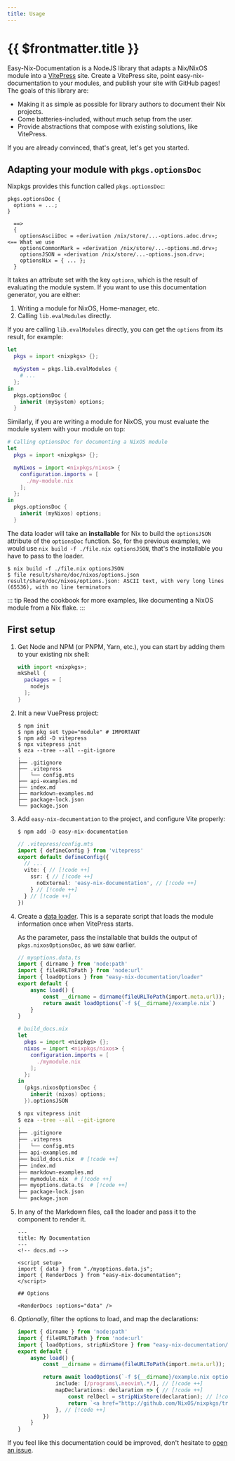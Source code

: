 ```yaml
---
title: Usage
---
```


# {{ $frontmatter.title }}


Easy-Nix-Documentation is a NodeJS library that adapts a Nix/NixOS module into a [VitePress](https://vitepress.dev/) site.
Create a VitePress site, point easy-nix-documentation to your modules, and publish your site with GitHub pages!
The goals of this library are:

- Making it as simple as possible for library authors to document their Nix projects.
- Come batteries-included, without much setup from the user.
- Provide abstractions that compose with existing solutions, like VitePress.

If you are already convinced, that's great, let's get you started.

## Adapting your module with `pkgs.optionsDoc`

Nixpkgs provides this function called `pkgs.optionsDoc`:

```
pkgs.optionsDoc {
  options = ...;
}

  ==>
  {
    optionsAsciiDoc = «derivation /nix/store/...-options.adoc.drv»;  <== What we use
    optionsCommonMark = «derivation /nix/store/...-options.md.drv»;
    optionsJSON = «derivation /nix/store/...-options.json.drv»;
    optionsNix = { ... };
  }
```

It takes an attribute set with the key `options`, which is the result of evaluating the module system.
If you want to use this documentation generator, you are either:

1. Writing a module for NixOS, Home-manager, etc.
2. Calling `lib.evalModules` directly.

If you are calling `lib.evalModules` directly, you can get the `options` from its result, for example:

```nix
let
  pkgs = import <nixpkgs> {};

  mySystem = pkgs.lib.evalModules {
    # ...
  };
in
  pkgs.optionsDoc {
    inherit (mySystem) options;
  }
```

Similarly, if you are writing a module for NixOS, you must evaluate the module system with your module on top:

```nix
# Calling optionsDoc for documenting a NixOS module
let
  pkgs = import <nixpkgs> {};

  myNixos = import <nixpkgs/nixos> {
    configuration.imports = [
      ./my-module.nix
    ];
  };
in
  pkgs.optionsDoc {
    inherit (myNixos) options;
  }
```

The data loader will take an **installable** for Nix to build the `optionsJSON` attribute of the `optionsDoc` function.
So, for the previous examples, we would use `nix build -f ./file.nix optionsJSON`, that's the installable you have to pass
to the loader.

```console
$ nix build -f ./file.nix optionsJSON
$ file result/share/doc/nixos/options.json
result/share/doc/nixos/options.json: ASCII text, with very long lines (65536), with no line terminators
```

::: tip
Read the cookbook for more examples, like documenting a NixOS module from a Nix flake.
:::

## First setup

1. Get Node and NPM (or PNPM, Yarn, etc.), you can start by adding them to your existing nix shell:
   ```nix
   with import <nixpkgs>;
   mkShell {
     packages = [
       nodejs
     ];
   }
   ```

2. Init a new VuePress project:
   ```console
   $ npm init
   $ npm pkg set type="module" # IMPORTANT
   $ npm add -D vitepress
   $ npx vitepress init
   $ eza --tree --all --git-ignore
   .
   ├── .gitignore
   ├── .vitepress
   │   └── config.mts
   ├── api-examples.md
   ├── index.md
   ├── markdown-examples.md
   ├── package-lock.json
   └── package.json
   ```

3. Add `easy-nix-documentation` to the project, and configure Vite properly:
   ```
   $ npm add -D easy-nix-documentation
   ```

   ```ts
   // .vitepress/config.mts
   import { defineConfig } from 'vitepress'
   export default defineConfig({
     // ...
     vite: { // [!code ++]
       ssr: { // [!code ++]
         noExternal: 'easy-nix-documentation', // [!code ++]
       } // [!code ++]
     } // [!code ++]
   })
   ```

5. Create a [data loader](https://vitepress.dev/guide/data-loading). This is a separate script that loads the module information once when VitePress starts.

   As the parameter, pass the installable that builds the output of `pkgs.nixosOptionsDoc`, as we saw earlier.
   ```ts
   // myoptions.data.ts
   import { dirname } from 'node:path'
   import { fileURLToPath } from 'node:url'
   import { loadOptions } from "easy-nix-documentation/loader"
   export default {
       async load() {
           const __dirname = dirname(fileURLToPath(import.meta.url));
           return await loadOptions(`-f ${__dirname}/example.nix`)
       }
   }
   ```

   ```nix
   # build_docs.nix
   let
     pkgs = import <nixpkgs> {};
     nixos = import <nixpkgs/nixos> {
       configuration.imports = [
         ./mymodule.nix
       ];
     };
   in
     (pkgs.nixosOptionsDoc {
       inherit (nixos) options;
     }).optionsJSON
   ```

   ```bash
   $ npx vitepress init
   $ eza --tree --all --git-ignore
   .
   ├── .gitignore
   ├── .vitepress
   │   └── config.mts
   ├── api-examples.md
   ├── build_docs.nix  # [!code ++]
   ├── index.md
   ├── markdown-examples.md
   ├── mymodule.nix  # [!code ++]
   ├── myoptions.data.ts  # [!code ++]
   ├── package-lock.json
   └── package.json
   ```

1. In any of the Markdown files, call the loader and pass it to the component to render it.
   ```vue
   ---
   title: My Documentation
   ---
   <!-- docs.md -->

   <script setup>
   import { data } from "./myoptions.data.js";
   import { RenderDocs } from "easy-nix-documentation";
   </script>

   ## Options

   <RenderDocs :options="data" />
   ```

2. _Optionally_, filter the options to load, and map the declarations:

   ```ts
   import { dirname } from 'node:path'
   import { fileURLToPath } from 'node:url'
   import { loadOptions, stripNixStore } from "easy-nix-documentation/loader" // [!code ++]
   export default {
       async load() {
           const __dirname = dirname(fileURLToPath(import.meta.url));

           return await loadOptions(`-f ${__dirname}/example.nix optionsJSON`, {
               include: [/programs\.neovim\.*/], // [!code ++]
               mapDeclarations: declaration => { // [!code ++]
                   const relDecl = stripNixStore(declaration); // [!code ++]
                   return `<a href="http://github.com/NixOS/nixpkgs/tree/nixos-unstable/${relDecl}">&lt;${relDecl}&gt;</a>` // [!code ++]
               }, // [!code ++]
           })
       }
   }
   ```

If you feel like this documentation could be improved, don't hesitate to [open an issue](https://github.com/viperML/easy-nix-documentation/issues).

